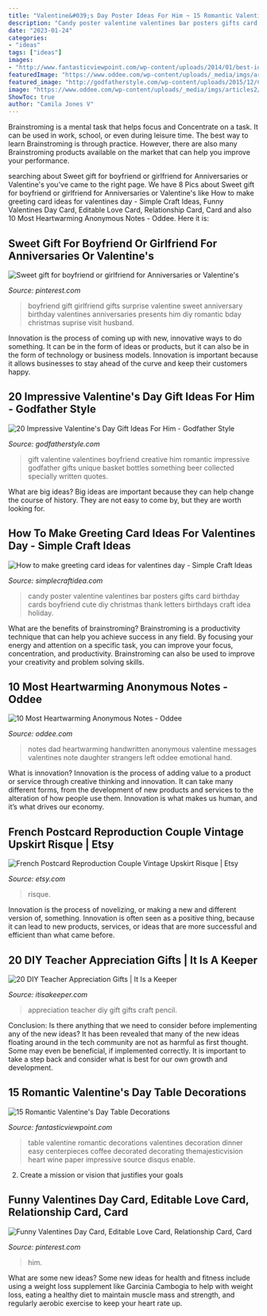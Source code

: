 ```yaml
---
title: "Valentine&#039;s Day Poster Ideas For Him ~ 15 Romantic Valentine&#039;s Day Table Decorations"
description: "Candy poster valentine valentines bar posters gifts card birthday cards boyfriend cute diy christmas thank letters birthdays craft idea holiday"
date: "2023-01-24"
categories:
- "ideas"
tags: ["ideas"]
images:
- "http://www.fantasticviewpoint.com/wp-content/uploads/2014/01/best-ideas-for-valentines-day-dinner-at-home-1.jpg"
featuredImage: "https://www.oddee.com/wp-content/uploads/_media/imgs/articles2/a99242_good-note_1-valentines-dad.jpg"
featured_image: "http://godfatherstyle.com/wp-content/uploads/2015/12/Creative-Valentines-Day-Gift-Ideas-for-Your-Boyfriend.jpg"
image: "https://www.oddee.com/wp-content/uploads/_media/imgs/articles2/a99242_good-note_1-valentines-dad.jpg"
ShowToc: true
author: "Camila Jones V"
---
```



Brainstroming is a mental task that helps focus and Concentrate on a task. It can be used in work, school, or even during leisure time. The best way to learn Brainstroming is through practice. However, there are also many Brainstroming products available on the market that can help you improve your performance.

	

		
searching about Sweet gift for boyfriend or girlfriend for Anniversaries or Valentine&#039;s you've came to the right page. We have 8 Pics about Sweet gift for boyfriend or girlfriend for Anniversaries or Valentine&#039;s like How to make greeting card ideas for valentines day - Simple Craft Ideas, Funny Valentines Day Card, Editable Love Card, Relationship Card, Card and also 10 Most Heartwarming Anonymous Notes - Oddee. Here it is:
		
    
## Sweet Gift For Boyfriend Or Girlfriend For Anniversaries Or Valentine&#039;s

<img loading=lazy src="https://i.pinimg.com/736x/6f/b8/1f/6fb81f4323577ab92e7ec3b6ea14e194--fathers-day-gifts-from-girlfriend-surprise-girlfriend-ideas.jpg" onerror="this.onerror=null;this.src='https://tse2.mm.bing.net/th?id=OIP.ABIJa2C-N44jUhmF7nLTCQHaJ4&amp;pid=15.1';" alt="Sweet gift for boyfriend or girlfriend for Anniversaries or Valentine&#039;s">

_Source: pinterest.com_

>boyfriend gift girlfriend gifts surprise valentine sweet anniversary birthday valentines anniversaries presents him diy romantic bday christmas suprise visit husband. 

	

Innovation is the process of coming up with new, innovative ways to do something. It can be in the form of ideas or products, but it can also be in the form of technology or business models. Innovation is important because it allows businesses to stay ahead of the curve and keep their customers happy.

    
## 20 Impressive Valentine&#039;s Day Gift Ideas For Him - Godfather Style

<img loading=lazy src="http://godfatherstyle.com/wp-content/uploads/2015/12/Creative-Valentines-Day-Gift-Ideas-for-Your-Boyfriend.jpg" onerror="this.onerror=null;this.src='https://tse4.mm.bing.net/th?id=OIP.Zy8EZx9X8GdYHc4NjmNiaAHaMZ&amp;pid=15.1';" alt="20 Impressive Valentine&#039;s Day Gift Ideas For Him - Godfather Style">

_Source: godfatherstyle.com_

>gift valentine valentines boyfriend creative him romantic impressive godfather gifts unique basket bottles something beer collected specially written quotes. 

	

What are big ideas?
Big ideas are important because they can help change the course of history. They are not easy to come by, but they are worth looking for.

    
## How To Make Greeting Card Ideas For Valentines Day - Simple Craft Ideas

<img loading=lazy src="https://simplecraftidea.com/wp-content/uploads/2016/02/quilled-211.jpg" onerror="this.onerror=null;this.src='https://tse1.mm.bing.net/th?id=OIP.RUnGJ83i2yFR4tG-eqbgUwHaNJ&amp;pid=15.1';" alt="How to make greeting card ideas for valentines day - Simple Craft Ideas">

_Source: simplecraftidea.com_

>candy poster valentine valentines bar posters gifts card birthday cards boyfriend cute diy christmas thank letters birthdays craft idea holiday. 

	

What are the benefits of brainstroming?
Brainstroming is a productivity technique that can help you achieve success in any field. By focusing your energy and attention on a specific task, you can improve your focus, concentration, and productivity. Brainstroming can also be used to improve your creativity and problem solving skills.

    
## 10 Most Heartwarming Anonymous Notes - Oddee

<img loading=lazy src="https://www.oddee.com/wp-content/uploads/_media/imgs/articles2/a99242_good-note_1-valentines-dad.jpg" onerror="this.onerror=null;this.src='https://tse1.mm.bing.net/th?id=OIP.IdGg7inYixnnoIi8KIfOJgHaMt&amp;pid=15.1';" alt="10 Most Heartwarming Anonymous Notes - Oddee">

_Source: oddee.com_

>notes dad heartwarming handwritten anonymous valentine messages valentines note daughter strangers left oddee emotional hand. 

	

What is innovation?
Innovation is the process of adding value to a product or service through creative thinking and innovation. It can take many different forms, from the development of new products and services to the alteration of how people use them. Innovation is what makes us human, and it’s what drives our economy.

    
## French Postcard Reproduction Couple Vintage Upskirt Risque | Etsy

<img loading=lazy src="https://i.etsystatic.com/25349737/r/il/c1113e/2632498187/il_1588xN.2632498187_2ixw.jpg" onerror="this.onerror=null;this.src='https://tse1.mm.bing.net/th?id=OIP.PPb22yii_Tv7oLTZ9YI8wAHaKe&amp;pid=15.1';" alt="French Postcard Reproduction Couple Vintage Upskirt Risque | Etsy">

_Source: etsy.com_

>risque. 

	

Innovation is the process of novelizing, or making a new and different version of, something. Innovation is often seen as a positive thing, because it can lead to new products, services, or ideas that are more successful and efficient than what came before.

    
## 20 DIY Teacher Appreciation Gifts | It Is A Keeper

<img loading=lazy src="https://www.itisakeeper.com/wp-content/uploads/2016/05/More-than-20-DIY-Teacher-Appreciation-Gift-Ideas-H.jpg" onerror="this.onerror=null;this.src='https://tse4.mm.bing.net/th?id=OIP.tytgBCm3qS3zqFVVaYnkhQHaMW&amp;pid=15.1';" alt="20 DIY Teacher Appreciation Gifts | It Is a Keeper">

_Source: itisakeeper.com_

>appreciation teacher diy gift gifts craft pencil. 

	

Conclusion: Is there anything that we need to consider before implementing any of the new ideas?
It has been revealed that many of the new ideas floating around in the tech community are not as harmful as first thought. Some may even be beneficial, if implemented correctly. It is important to take a step back and consider what is best for our own growth and development.

    
## 15 Romantic Valentine&#039;s Day Table Decorations

<img loading=lazy src="http://www.fantasticviewpoint.com/wp-content/uploads/2014/01/best-ideas-for-valentines-day-dinner-at-home-1.jpg" onerror="this.onerror=null;this.src='https://tse4.mm.bing.net/th?id=OIP.Q61L70bvriqbo5mh8OELgAHaJ3&amp;pid=15.1';" alt="15 Romantic Valentine&#039;s Day Table Decorations">

_Source: fantasticviewpoint.com_

>table valentine romantic decorations valentines decoration dinner easy centerpieces coffee decorated decorating themajesticvision heart wine paper impressive source disqus enable. 

	

2. Create a mission or vision that justifies your goals

    
## Funny Valentines Day Card, Editable Love Card, Relationship Card, Card

<img loading=lazy src="https://i.pinimg.com/736x/4a/a7/99/4aa799cee2e3044bed5f4d9251703fed.jpg" onerror="this.onerror=null;this.src='https://tse3.mm.bing.net/th?id=OIP.SQNR2xgkiGgZRupgoRy1_AHaKk&amp;pid=15.1';" alt="Funny Valentines Day Card, Editable Love Card, Relationship Card, Card">

_Source: pinterest.com_

>him. 

	

What are some new ideas?
Some new ideas for health and fitness include using a weight loss supplement like Garcinia Cambogia to help with weight loss, eating a healthy diet to maintain muscle mass and strength, and regularly aerobic exercise to keep your heart rate up.

